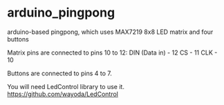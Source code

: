# arduino_pingpong
arduino-based pingpong, which uses MAX7219 8x8 LED matrix and four buttons

Matrix pins are connected to pins 10 to 12:
  DIN (Data in) - 12
  CS - 11
  CLK - 10
  
Buttons are connected to pins 4 to 7.

You will need LedControl library to use it. https://github.com/wayoda/LedControl
